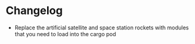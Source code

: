 # Changelog
- Replace the artificial satellite and space station rockets with modules that you need to load into the cargo pod
